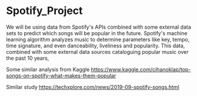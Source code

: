# Spotify_Project

We will be using data from Spotify's APIs combined with some external data sets to predict which songs will be popular in the future. Spotify's machine learning algorithm analyzes music to determine parameters like key, tempo, time signature, and even danceability, liveliness and popularity. This data, combined with some external data sources cataloguing popular music over the past 10 years, 




Some similar analysis from Kaggle
https://www.kaggle.com/cihanoklap/top-songs-on-spotify-what-makes-them-popular

Similar study
https://techxplore.com/news/2019-09-spotify-songs.html
